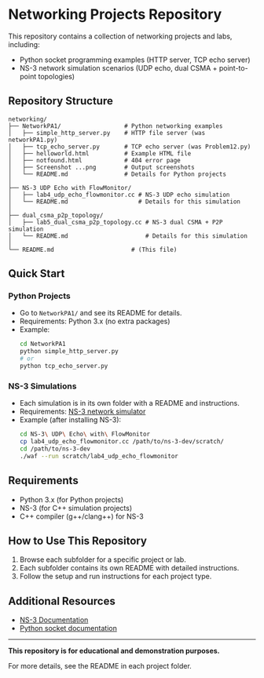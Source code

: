 # Networking Projects Repository

This repository contains a collection of networking projects and labs, including:
- Python socket programming examples (HTTP server, TCP echo server)
- NS-3 network simulation scenarios (UDP echo, dual CSMA + point-to-point topologies)

## Repository Structure

```
networking/
├── NetworkPA1/                  # Python networking examples
│   ├── simple_http_server.py    # HTTP file server (was networkPA1.py)
│   ├── tcp_echo_server.py       # TCP echo server (was Problem12.py)
│   ├── helloworld.html          # Example HTML file
│   ├── notfound.html            # 404 error page
│   ├── Screenshot ...png        # Output screenshots
│   └── README.md                # Details for Python projects
│
├── NS-3 UDP Echo with FlowMonitor/
│   ├── lab4_udp_echo_flowmonitor.cc # NS-3 UDP echo simulation
│   └── README.md                    # Details for this simulation
│
├── dual_csma_p2p_topology/
│   ├── lab5_dual_csma_p2p_topology.cc # NS-3 dual CSMA + P2P simulation
│   └── README.md                      # Details for this simulation
│
└── README.md                      # (This file)
```

## Quick Start

### Python Projects
- Go to `NetworkPA1/` and see its README for details.
- Requirements: Python 3.x (no extra packages)
- Example:
  ```bash
  cd NetworkPA1
  python simple_http_server.py
  # or
  python tcp_echo_server.py
  ```

### NS-3 Simulations
- Each simulation is in its own folder with a README and instructions.
- Requirements: [NS-3 network simulator](https://www.nsnam.org/)
- Example (after installing NS-3):
  ```bash
  cd NS-3\ UDP\ Echo\ with\ FlowMonitor
  cp lab4_udp_echo_flowmonitor.cc /path/to/ns-3-dev/scratch/
  cd /path/to/ns-3-dev
  ./waf --run scratch/lab4_udp_echo_flowmonitor
  ```

## Requirements
- Python 3.x (for Python projects)
- NS-3 (for C++ simulation projects)
- C++ compiler (g++/clang++) for NS-3

## How to Use This Repository
1. Browse each subfolder for a specific project or lab.
2. Each subfolder contains its own README with detailed instructions.
3. Follow the setup and run instructions for each project type.

## Additional Resources
- [NS-3 Documentation](https://www.nsnam.org/documentation/)
- [Python socket documentation](https://docs.python.org/3/library/socket.html)

---

**This repository is for educational and demonstration purposes.**

For more details, see the README in each project folder.
